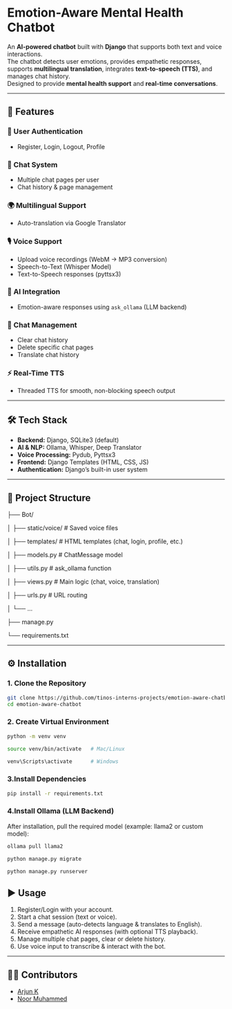 # Emotion-Aware Mental Health Chatbot  

An **AI-powered chatbot** built with **Django** that supports both text and voice interactions.  
The chatbot detects user emotions, provides empathetic responses, supports **multilingual translation**, integrates **text-to-speech (TTS)**, and manages chat history.  
Designed to provide **mental health support** and **real-time conversations**.  

---

## 🚀 Features  

### 🔑 User Authentication  
- Register, Login, Logout, Profile  

### 💬 Chat System  
- Multiple chat pages per user  
- Chat history & page management  

### 🌍 Multilingual Support  
- Auto-translation via Google Translator  

### 🎙 Voice Support  
- Upload voice recordings (WebM → MP3 conversion)  
- Speech-to-Text (Whisper Model)  
- Text-to-Speech responses (pyttsx3)  

### 🤖 AI Integration  
- Emotion-aware responses using `ask_ollama` (LLM backend)  

### 🧹 Chat Management  
- Clear chat history  
- Delete specific chat pages  
- Translate chat history  

### ⚡ Real-Time TTS  
- Threaded TTS for smooth, non-blocking speech output  

---

## 🛠 Tech Stack  
- **Backend:** Django, SQLite3 (default)  
- **AI & NLP:** Ollama, Whisper, Deep Translator  
- **Voice Processing:** Pydub, Pyttsx3  
- **Frontend:** Django Templates (HTML, CSS, JS)  
- **Authentication:** Django’s built-in user system  

---

## 📂 Project Structure  

├── Bot/

│ ├── static/voice/ # Saved voice files

│ ├── templates/ # HTML templates (chat, login, profile, etc.)

│ ├── models.py # ChatMessage model

│ ├── utils.py # ask_ollama function

│ ├── views.py # Main logic (chat, voice, translation)

│ ├── urls.py # URL routing

│ └── ...

├── manage.py

└── requirements.txt



---

## ⚙️ Installation  

### 1. Clone the Repository  
```bash
git clone https://github.com/tinos-interns-projects/emotion-aware-chatbot.git
cd emotion-aware-chatbot
```

### 2. Create Virtual Environment
```bash
python -m venv venv

source venv/bin/activate   # Mac/Linux

venv\Scripts\activate      # Windows
```

### 3.Install Dependencies
```bash
pip install -r requirements.txt
```
### 4.Install Ollama (LLM Backend)
After installation, pull the required model (example: llama2 or custom model):



```bash
ollama pull llama2

python manage.py migrate

python manage.py runserver
```


## ▶️ Usage  

1. Register/Login with your account.  
2. Start a chat session (text or voice).  
3. Send a message (auto-detects language & translates to English).  
4. Receive empathetic AI responses (with optional TTS playback).  
5. Manage multiple chat pages, clear or delete history.  
6. Use voice input to transcribe & interact with the bot.  

---

## 👨‍💻 Contributors  

- [Arjun K](https://github.com/Arju-Arjun)  
- [Noor Muhammed](https://github.com/noormuhammed4004)  





